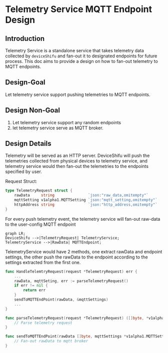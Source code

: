 # Telemetry Service MQTT Endpoint Design

## Introduction
Telemetry Service is a standalone service that takes telemetry data collected by `deviceShifu` and fan-out it to designated endpoints for future process.
This doc aims to provide a design on how to fan-out telemetry to MQTT endpoints.

## Design-Goal
Let telemetry service support pushing telemetries to MQTT endpoints.

## Design Non-Goal
1. Let telemetry service support any random endpoints
2. let telemetry service serve as MQTT broker.

## Design Details

Telemetry will be served as an HTTP server. DeviceShifu will push the telemetries collected from physical devices to telemetry service,
and telemetry service would then fan-out the telemetries to the endpoints specified by user.

Request Struct:
```go
type TelemetryRequest struct {
	rawData     string               `json:"raw_data,omitempty"`
	mqttSetting v1alpha1.MQTTSetting `json:"mqtt_setting,omitempty"`
	httpAddress string               `json:"http_address,omitempty"`
}
```

For every push telemetry event, the telemetry service will fan-out raw-data to the user-config MQTT endpoint

```mermaid
graph LR;
DeviceShifu -->|TelemetryRequest| TelemetryService;
TelemetryService -->|RawData| MQTTEndpoint;

```

TelemetryService would have 2 methods, one extract rawData and endpoint settings, the other push the rawData to the endpoint according to the settings extracted from the first one.

```go
func HandleTelemtryRequest(request *TelemetryRequest) err {
	...
	rawData, mqttSeting, err := parseTelemetryRequest()
	if err != nil {
		return err
	}
	sendToMQTTEndPoint(rawData, &mqttSettings)
	...
}

func parseTelemetryRequest(request *TelemetryRequest) ([]byte, *v1alpha1.MQTTSetting, err) {
	// Parse telemetry request
}

func sendToMQTTEndPoint(rawData []byte, mqttSettings *v1alpha1.MQTTSetting) err {
	// Fan-out rawData to mqtt broker
}
```